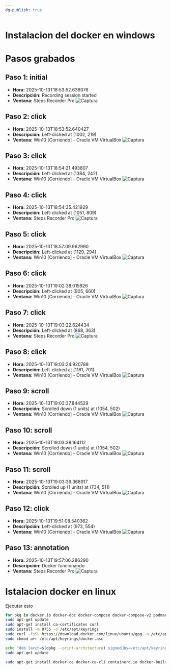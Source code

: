 ```yaml
---
dg-publish: true
---
```


# Instalacion del docker en windows
# Pasos grabados

## Paso 1: initial
- **Hora:** 2025-10-13T18:53:52.636076
- **Descripción:** Recording session started
- **Ventana:** Steps Recorder Pro
![Captura](Capturas/step_000_initial_20251013_185351_987805.png)

## Paso 2: click
- **Hora:** 2025-10-13T18:53:52.640427
- **Descripción:** Left-clicked at (1002, 219)
- **Ventana:** Win10 [Corriendo] - Oracle VM VirtualBox
![Captura](Capturas/step_001_20251013_185352_219384.png)

## Paso 3: click
- **Hora:** 2025-10-13T18:54:21.493807
- **Descripción:** Left-clicked at (1384, 242)
- **Ventana:** Win10 [Corriendo] - Oracle VM VirtualBox
![Captura](Capturas/step_002_20251013_185421_238519.png)

## Paso 4: click
- **Hora:** 2025-10-13T18:54:35.421929
- **Descripción:** Left-clicked at (1051, 809)
- **Ventana:** Steps Recorder Pro
![Captura](Capturas/step_003_20251013_185435_102547.png)

## Paso 5: click
- **Hora:** 2025-10-13T18:57:09.962990
- **Descripción:** Left-clicked at (1129, 294)
- **Ventana:** Win10 [Corriendo] - Oracle VM VirtualBox
![Captura](Capturas/step_004_20251013_185709_697535.png)

## Paso 6: click
- **Hora:** 2025-10-13T19:02:38.015926
- **Descripción:** Left-clicked at (905, 660)
- **Ventana:** Win10 [Corriendo] - Oracle VM VirtualBox
![Captura](Capturas/step_005_20251013_190237_566270.png)

## Paso 7: click
- **Hora:** 2025-10-13T19:03:22.624434
- **Descripción:** Left-clicked at (868, 363)
- **Ventana:** Steps Recorder Pro
![Captura](Capturas/step_006_20251013_190322_312825.png)

## Paso 8: click
- **Hora:** 2025-10-13T19:03:24.920788
- **Descripción:** Left-clicked at (1181, 701)
- **Ventana:** Win10 [Corriendo] - Oracle VM VirtualBox
![Captura](Capturas/step_007_20251013_190324_625845.png)

## Paso 9: scroll
- **Hora:** 2025-10-13T19:03:37.844529
- **Descripción:** Scrolled down (1 units) at (1054, 502)
- **Ventana:** Win10 [Corriendo] - Oracle VM VirtualBox
![Captura](Capturas/step_008_20251013_190337_413565.png)

## Paso 10: scroll
- **Hora:** 2025-10-13T19:03:38.164112
- **Descripción:** Scrolled down (1 units) at (1054, 502)
- **Ventana:** Win10 [Corriendo] - Oracle VM VirtualBox
![Captura](Capturas/step_009_20251013_190337_862672.png)

## Paso 11: scroll
- **Hora:** 2025-10-13T19:03:39.368917
- **Descripción:** Scrolled up (1 units) at (734, 511)
- **Ventana:** Win10 [Corriendo] - Oracle VM VirtualBox
![Captura](Capturas/step_010_20251013_190339_066686.png)

## Paso 12: click
- **Hora:** 2025-10-13T19:51:08.540362
- **Descripción:** Left-clicked at (973, 554)
- **Ventana:** Win10 [Corriendo] - Oracle VM VirtualBox
![Captura](Capturas/step_011_20251013_195108_418517.png)

## Paso 13: annotation
- **Hora:** 2025-10-13T19:57:06.286290
- **Descripción:** Docker funcionando
- **Ventana:** Steps Recorder Pro
![Captura](Capturas/step_012_20251013_195706_305779.png)

# Istalacion docker en linux

Ejecutar esto

```bash
for pkg in docker.io docker-doc docker-compose docker-compose-v2 podmandocker containerd runc; do sudo apt-get remove $pkg; done
sudo apt-get update
sudo apt-get install ca-certificates curl
sudo install -m 0755 -d /etc/apt/keyrings
sudo curl -fsSL https://download.docker.com/linux/ubuntu/gpg -o /etc/apt/keyrings/docker.asc
sudo chmod a+r /etc/apt/keyrings/docker.asc

echo "deb [arch=$(dpkg --print-architecture) signedby=/etc/apt/keyrings/docker.asc] https://download.docker.com/linux/ubuntu $(. /etc/os-release && echo "${UBUNTU_CODENAME:-$VERSION_CODENAME}") stable" | sudo tee /etc/apt/sources.list.d/docker.list > /dev/null
sudo apt-get update

sudo apt-get install docker-ce docker-ce-cli containerd.io docker-buildxplugin docker-compose-plugin

```
